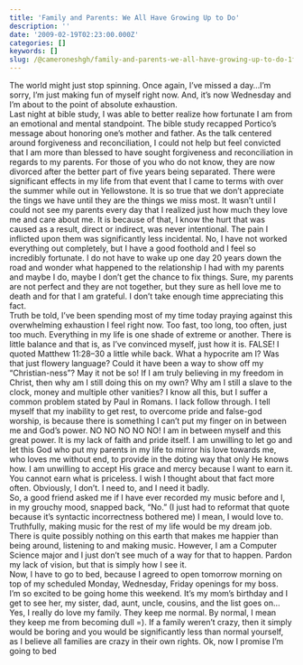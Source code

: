 ```yaml
---
title: 'Family and Parents: We All Have Growing Up to Do'
description: ''
date: '2009-02-19T02:23:00.000Z'
categories: []
keywords: []
slug: /@cameroneshgh/family-and-parents-we-all-have-growing-up-to-do-1fffed095018
---
```


The world might just stop spinning. Once again, I’ve missed a day…I’m sorry, I’m just making fun of myself right now. And, it’s now Wednesday and I’m about to the point of absolute exhaustion.  
Last night at bible study, I was able to better realize how fortunate I am from an emotional and mental standpoint. The bible study recapped Portico’s message about honoring one’s mother and father. As the talk centered around forgiveness and reconciliation, I could not help but feel convicted that I am more than blessed to have sought forgiveness and reconciliation in regards to my parents. For those of you who do not know, they are now divorced after the better part of five years being separated. There were significant effects in my life from that event that I came to terms with over the summer while out in Yellowstone. It is so true that we don’t appreciate the tings we have until they are the things we miss most. It wasn’t until I could not see my parents every day that I realized just how much they love me and care about me. It is because of that, I know the hurt that was caused as a result, direct or indirect, was never intentional. The pain I inflicted upon them was significantly less incidental. No, I have not worked everything out completely, but I have a good foothold and I feel so incredibly fortunate. I do not have to wake up one day 20 years down the road and wonder what happened to the relationship I had with my parents and maybe I do, maybe I don’t get the chance to fix things. Sure, my parents are not perfect and they are not together, but they sure as hell love me to death and for that I am grateful. I don’t take enough time appreciating this fact.  
Truth be told, I’ve been spending most of my time today praying against this overwhelming exhaustion I feel right now. Too fast, too long, too often, just too much. Everything in my life is one shade of extreme or another. There is little balance and that is, as I’ve convinced myself, just how it is. FALSE! I quoted Matthew 11:28–30 a little while back. What a hypocrite am I? Was that just flowery language? Could it have been a way to show off my “Christian-ness”? May it not be so! If I am truly believing in my freedom in Christ, then why am I still doing this on my own? Why am I still a slave to the clock, money and multiple other vanities? I know all this, but I suffer a common problem stated by Paul in Romans. I lack follow through. I tell myself that my inability to get rest, to overcome pride and false-god worship, is because there is something I can’t put my finger on in between me and God’s power. NO NO NO NO NO! I am in between myself and this great power. It is my lack of faith and pride itself. I am unwilling to let go and let this God who put my parents in my life to mirror his love towards me, who loves me without end, to provide in the doting way that only He knows how. I am unwilling to accept His grace and mercy because I want to earn it. You cannot earn what is priceless. I wish I thought about that fact more often. Obviously, I don’t. I need to, and I need it badly.  
So, a good friend asked me if I have ever recorded my music before and I, in my grouchy mood, snapped back, “No.” (I just had to reformat that quote because it’s syntactic incorrectness bothered me) I mean, I would love to. Truthfully, making music for the rest of my life would be my dream job. There is quite possibly nothing on this earth that makes me happier than being around, listening to and making music. However, I am a Computer Science major and I just don’t see much of a way for that to happen. Pardon my lack of vision, but that is simply how I see it.  
Now, I have to go to bed, because I agreed to open tomorrow morning on top of my scheduled Monday, Wednesday, Friday openings for my boss.  
I’m so excited to be going home this weekend. It’s my mom’s birthday and I get to see her, my sister, dad, aunt, uncle, cousins, and the list goes on…Yes, I really do love my family. They keep me normal. By normal, I mean they keep me from becoming dull =). If a family weren’t crazy, then it simply would be boring and you would be significantly less than normal yourself, as I believe all families are crazy in their own rights. Ok, now I promise I’m going to bed